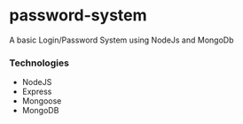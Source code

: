 # password-system
A basic Login/Password System using NodeJs and MongoDb


### Technologies
* NodeJS
* Express
* Mongoose
* MongoDB
